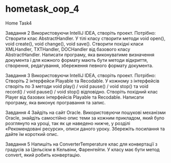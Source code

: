 # hometask_oop_4
Home Task4


Завдання 2 
Використовуючи IntelliJ IDEA, створіть проект. Потрібно: Створити клас AbstractHandler. 
У тілі класу створити методи void open(), void create(), void change(), void save(). 
Створити похідні класи XMLHandler, TXTHandler, DOCHandler від базового класу AbstractHandler. 
Написати програму, яка виконуватиме визначення документа і для кожного формату мають бути методи 
відкриття, створення, редагування, збереження певного формату документа.

Завдання 3 
Використовуючи IntelliJ IDEA, створіть проект. Потрібно: Створіть 2 інтерфейси Playable та Recodable. 
У кожному з інтерфейсів створіть по 3 методи void play() / void pause() / void stop() 
та void record() / void pause() / void stop() відповідно. Створіть похідний клас Player від базових інтерфейсів Playable та Recodable. 
Написати програму, яка виконує програвання та запис.

Завдання 4 
Зайдіть на сайт Oracle. Використовуючи пошукові механізми Oracle, 
знайдіть самостійно опис теми за кожним прикладом, який було розглянуто на уроці, так як це наведено нижче, 
у розділі «Рекомендовані ресурси», описи даного уроку. Збережіть посилання та дайте їм короткий опис.

Завдання 5
Напишіть на ConverterTemperature клас для конвертації з градусів за Цельсієм в Кельвіни, Фаренгейти.
У класу має бути метод convert, який робить конвертацію.
